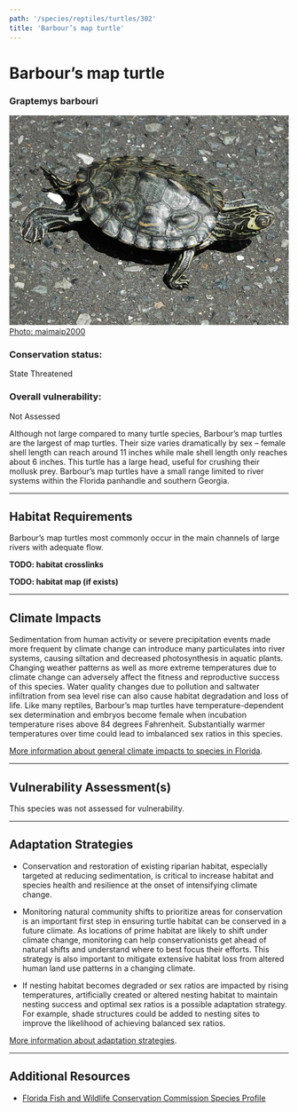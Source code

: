 ```yaml
---
path: '/species/reptiles/turtles/302'
title: 'Barbour’s map turtle'
---
```


# Barbour’s map turtle

### Graptemys barbouri

<div id="TopSection">

<div class="header-photo"><img src="302.jpg" alt="Photo for Barbour’s map turtle"/>
<figcaption><a href="https://commons.wikimedia.org/w/index.php?curid=10961672" target="_blank" rel="noopener noreferrer">Photo: maimaip2000</a></figcaption></div>

<div>

### Conservation status:

State Threatened

### Overall vulnerability:

Not Assessed

</div>
</div>

Although not large compared to many turtle species, Barbour’s map turtles are the largest of map turtles.  Their size varies dramatically by sex – female shell length can reach around 11 inches while male shell length only reaches about 6 inches.  This turtle has a large head, useful for crushing their mollusk prey.  Barbour’s map turtles have a small range limited to river systems within the Florida panhandle and southern Georgia.

<hr />

## Habitat Requirements



Barbour’s map turtles most commonly occur in the main channels of large rivers with adequate flow.

**TODO: habitat crosslinks**

**TODO: habitat map (if exists)**

<hr />

## Climate Impacts

Sedimentation from human activity or severe precipitation events made more frequent by climate change can introduce many particulates into river systems, causing siltation and decreased photosynthesis in aquatic plants. Changing weather patterns as well as more extreme temperatures due to climate change can adversely affect the fitness and reproductive success of this species. Water quality changes due to pollution and saltwater infiltration from sea level rise can also cause habitat degradation and loss of life.  Like many reptiles, Barbour’s map turtles have temperature-dependent sex determination and embryos become female when incubation temperature rises above 84 degrees Fahrenheit.   Substantially warmer temperatures over time could lead to imbalanced sex ratios in this species.

[More information about general climate impacts to species in Florida](/impacts/species).



<hr />

## Vulnerability Assessment(s)

This species was not assessed for vulnerability.

<hr />

## Adaptation Strategies

- Conservation and restoration of existing riparian habitat, especially targeted at reducing sedimentation, is critical to increase habitat and species health and resilience at the onset of intensifying climate change.

- Monitoring natural community shifts to prioritize areas for conservation is an important first step in ensuring turtle habitat can be conserved in a future climate.  As locations of prime habitat are likely to shift under climate change, monitoring can help conservationists get ahead of natural shifts and understand where to best focus their efforts.  This strategy is also important to mitigate extensive habitat loss from altered human land use patterns in a changing climate.

- If nesting habitat becomes degraded or sex ratios are impacted by rising temperatures, artificially created or altered nesting habitat to maintain nesting success and optimal sex ratios is a possible adaptation strategy.  For example, shade structures could be added to nesting sites to improve the likelihood of achieving balanced sex ratios.

[More information about adaptation strategies](/strategies).

<hr />


## Additional Resources

- [Florida Fish and Wildlife Conservation Commission Species Profile](https://myfwc.com/wildlifehabitats/profiles/reptiles/freshwater-turtles/barbours-map-turtle/)
